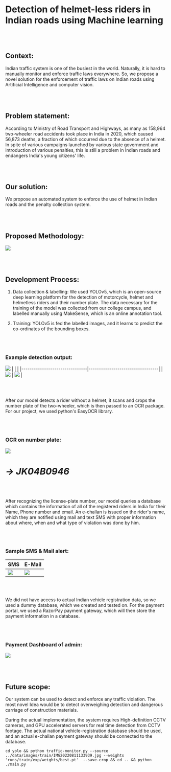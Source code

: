 # **Detection of helmet-less riders in Indian roads using Machine learning**

<br><br/>

## **Context:**

Indian traffic system is one of the busiest in the world. Naturally, it
is hard to manually monitor and enforce traffic laws everywhere. So, we
propose a novel solution for the enforcement of traffic laws on Indian
roads using Artificial Intelligence and computer vision. 

<br><br/>

## **Problem statement:**

According to Ministry of Road Transport and Highways, as many as 158,964
two-wheeler road accidents took place in India in 2020, which caused
56,873 deaths, a fraction of which occurred due to the absence of a
helmet. In spite of various campaigns launched by various state
government and introduction of various penalties, this is still a
problem in Indian roads and endangers India's young citizens' life.

<br><br/>

## **Our solution:**

We propose an automated system to enforce the use of helmet in Indian
roads and the penalty collection system.

<br><br/>

## **Proposed Methodology:**

![](./media/image1.png)

<br><br/>

## **Development Process:**

1.  Data collection & labelling: We used YOLOv5, which is an open-source
    deep learning platform for the detection of motorcycle, helmet and
    helmetless riders and their number plate. The data necessary for the
    training of the model was collected from our college campus, and
    labelled manually using MakeSense, which is an online annotation
    tool.

2.  Training: YOLOv5 is fed the labelled images, and it learns to
    predict the co-ordinates of the bounding boxes.

<br><br/>

### **Example detection output:**

![](./media/image2.jpeg) 
|                                |                                  |
|--------------------------------|----------------------------------|
|![](./media/image3.jpeg)  |  ![](./media/image4.jpeg)  |

<br><br/>

After our model detects a rider without a helmet, it scans and crops the
number plate of the two-wheeler, which is then passed to an OCR package.
For our project, we used python's EasyOCR library.

<br><br/>

### **OCR on number plate:**


![](./media/image3.jpeg) 
# ***-> JK04B0946***

<br><br/>

After recognizing the license-plate number, our model queries a database
which contains the information of all of the registered riders in India
for their Name, Phone number and email. An e-challan is issued on the
rider's name, which they are notified using mail and text SMS with
proper information about where, when and what type of violation was done
by him.

<br><br/>

### **Sample SMS & Mail alert:**

|          SMS                   |              E-Mail              |
|--------------------------------|----------------------------------|
|![](./media/image5.jpeg)  |  ![](./media/image6.jpeg)  |

<br><br/>

We did not have access to actual Indian vehicle registration data, so we
used a dummy database, which we created and tested on. For the payment
portal, we used a RazorPay payment gateway, which will then store the
payment information in a database.

<br><br/>

### **Payment Dashboard of admin:**

![](./media/image7.jpeg)

<br><br/>

## **Future scope:**

Our system can be used to detect and enforce any traffic violation. The
most novel Idea would be to detect overweighing detection and dangerous
carriage of construction materials.

During the actual implementation, the system requires High-definition
CCTV cameras, and GPU accelerated servers for real time detection from
CCTV footage. The actual national vehicle-registration database should
be used, and an actual e-challan payment gateway should be connected to
the database.

```
cd yolo && python traffic-monitor.py --source ../data/images/train/IMG20220811133939.jpg --weights 'runs/train/exp/weights/best.pt'  --save-crop && cd .. && python ./main.py 
```
